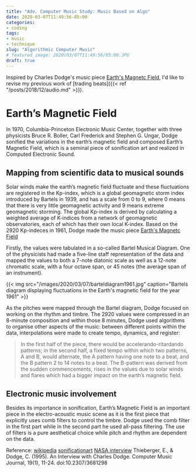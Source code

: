```yaml
---
title: "Adv. Computer Music Study: Music Based on Algo"
date: 2020-03-07T11:49:56-05:00
categories:
- coding
tags:
- music
- technique
slug: "Algorithmic Computer Music"
# featured_image: 2020/03/07T11:49:56/05:00.JPG
draft: true
---
```


Inspired by Charles Dodge's music piece [Earth's Magnetc Field](https://sonificationart.wordpress.com/2017/06/01/earths-magnetic-field-realizations-in-computed-electronic-sound/), I'd like to revise my previous work of [trading beats]({{< ref "/posts/2018/12/audio.md" >}}).
<!--more-->

# Earth’s Magnetic Field

In 1970, Columbia-Princeton Electronic Music Center, together with three physicists Bruce R. Boller, Carl Frederick and Stephen G. Ungar, Dodge sonified the variations in the earth’s magnetic field and composed Earth’s Magnetic Field, which is a seminal piece of sonification art and realized in Computed Electronic Sound.

## Mapping from scientific data to musical sounds

Solar winds make the earth’s magnetic field fluctuate and these fluctuations are registered in the Kp-index, which is a global geomagnetic storm index introduced by Bartels in 1939, and has a scale from 0 to 9, where 0 means that there is very little geomagnetic activity and 9 means extreme geomagnetic storming. The global Kp-index is derived by calculating a weighted average of K-indices from a network of geomagnetic observatories, each of which has their own local K-index. Based on the 2920 Kp-indeces in 1961, Dodge made the music piece [Earth's Magnetc Field](https://youtu.be/j5MHsnc67yw)

Firstly, the values were tabulated in a so-called Bartel Musical Diagram. One of the physicists had made a five-line staff representation of the data and mapped the values to both a 7-note diatonic scale as well as a 12-note chromatic scale, with a four octave span, or 45 notes (the average span of an instrument).

{{< img src="/images/2020/03/07/barteldiagram1961.jpg" caption="Bartels diagram displaying fluctuations in the Earth's magnetic field for the year 1961" >}}

As the pitches were mapped through the Bartel diagram, Dodge focused on working on the rhythm and timbre. The 2920 values were compressed in an 8-minute composition and within those 8 minutes, Dodge used algorithms to organise other aspects of the music: between different points within the data, interpolations were made to create tempo, dynamics, and register:

>In the first half of the piece, there would be accelerando-ritardando patterns; in the second half, a fixed tempo within which two patterns, A and B, would alternate, the A pattern having one note to a beat, and the B pattern 2 to 14 notes to a beat. The B-pattern was derived from the sudden commencements, rises in the values due to solar winds and flares which had a bigger impact on the earth’s magnetic field.

## Electronic music involvement

Besides its importance in sonification, Earth’s Magnetic Field is an important piece in the electro-acoustic music scene as it is the first piece that explicitly uses comb filters to control the timbre. Dodge used the comb filter in the first part while in the second part he used all-pass filtering. The use of filters is a pure aesthetical choice while pitch and rhythm are dependent on the data.


Reference:
[wikipedia](https://en.wikipedia.org/wiki/Charles_Dodge_(composer))
[sonificationart](https://sonificationart.wordpress.com/2017/06/01/earths-magnetic-field-realizations-in-computed-electronic-sound/)
[NASA interview](https://appel.nasa.gov/2016/08/05/nasa-inspires-synergy-between-music-and-science/)
Thieberger, E., & Dodge, C. (1995). An Interview with Charles Dodge. Computer Music Journal, 19(1), 11-24. doi:10.2307/3681298